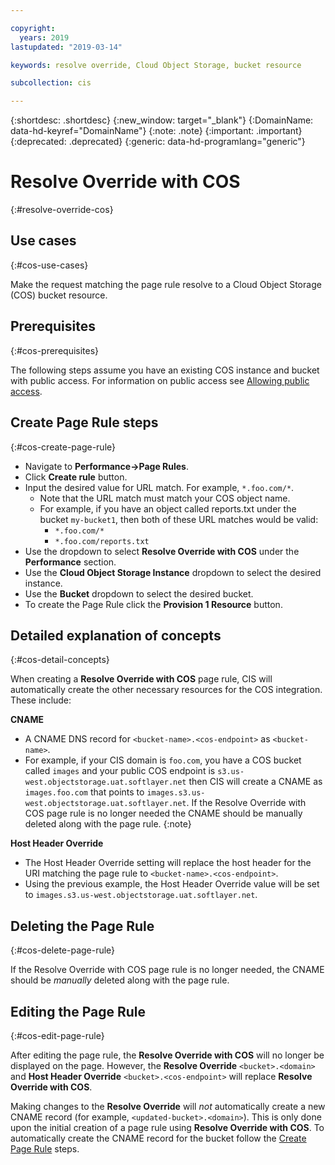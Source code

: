 ```yaml
---

copyright:
  years: 2019
lastupdated: "2019-03-14"

keywords: resolve override, Cloud Object Storage, bucket resource

subcollection: cis

---
```


{:shortdesc: .shortdesc}
{:new_window: target="_blank"}
{:DomainName: data-hd-keyref="DomainName"}
{:note: .note}
{:important: .important}
{:deprecated: .deprecated}
{:generic: data-hd-programlang="generic"}

# Resolve Override with COS
{:#resolve-override-cos}

## Use cases
{:#cos-use-cases}

Make the request matching the page rule resolve to a Cloud Object Storage (COS) bucket resource.


## Prerequisites
{:#cos-prerequisites}

The following steps assume you have an existing COS instance and bucket with public access. For information on public access see [Allowing public access](/docs/services/cloud-object-storage/iam?topic=cloud-object-storage-allowing-public-access).


## Create Page Rule steps
{:#cos-create-page-rule}

* Navigate to **Performance->Page Rules**.
* Click **Create rule** button.
* Input the desired value for URL match. For example, `*.foo.com/*`.
  * Note that the URL match must match your COS object name.
  * For example, if you have an object called reports.txt under the bucket `my-bucket1`, then both of these URL matches would be valid:
    * `*.foo.com/*`
    * `*.foo.com/reports.txt`
* Use the dropdown to select **Resolve Override with COS** under the **Performance** section.
* Use the **Cloud Object Storage Instance** dropdown to select the desired instance.
* Use the **Bucket** dropdown to select the desired bucket.
* To create the Page Rule click the **Provision 1 Resource** button.


## Detailed explanation of concepts
{:#cos-detail-concepts}

When creating a **Resolve Override with COS** page rule, CIS will automatically create the other necessary resources for the COS integration. These include:

**CNAME**
* A CNAME DNS record for `<bucket-name>.<cos-endpoint>` as `<bucket-name>`.
* For example, if your CIS domain is `foo.com`, you have a COS bucket called `images` and your public COS endpoint is `s3.us-west.objectstorage.uat.softlayer.net` then CIS will create a CNAME as `images.foo.com` that points to `images.s3.us-west.objectstorage.uat.softlayer.net`.
If the Resolve Override with COS page rule is no longer needed the CNAME should be manually deleted along with the page rule.
{:note}

**Host Header Override**
* The Host Header Override setting will replace the host header for the URI matching the page rule to `<bucket-name>.<cos-endpoint>`.
* Using the previous example, the Host Header Override value will be set to `images.s3.us-west.objectstorage.uat.softlayer.net`.


## Deleting the Page Rule
{:#cos-delete-page-rule}

If the Resolve Override with COS page rule is no longer needed, the CNAME should be _manually_ deleted along with the page rule.


## Editing the Page Rule
{:#cos-edit-page-rule}

After editing the page rule, the **Resolve Override with COS** will no longer be displayed on the page. However, the **Resolve Override** `<bucket>.<domain>` and **Host Header Override** `<bucket>.<cos-endpoint>` will replace **Resolve Override with COS**.

Making changes to the **Resolve Override** will _not_ automatically create a new CNAME record (for example, `<updated-bucket>.<domain>`). This is only done upon the initial creation of a page rule using **Resolve Override with COS**. To automatically create the CNAME record for the bucket follow the [Create Page Rule](#cos-create-page-rule) steps.
